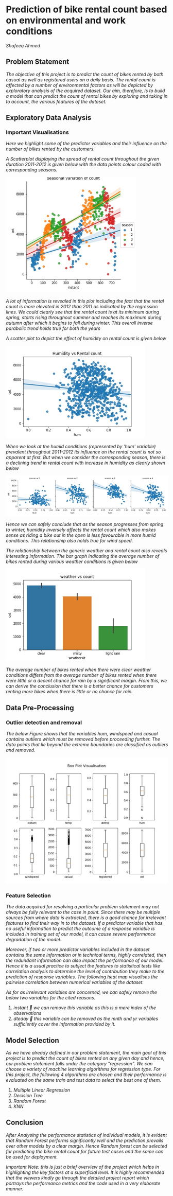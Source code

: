 # Prediction of bike rental count based on environmental and work conditions

_Shafeeq Ahmed_


## Problem Statement

_The objective of this project is to predict the count of bikes rented by both casual as well as registered users on a daily basis. The rental count is affected by a number of environmental factors as will be depicted by exploratory analysis of the acquired dataset. Our aim, therefore, is to build a model that can predict the count of rental bikes by exploring and taking in to account, the various features of the dataset._

## Exploratory Data Analysis

### Important Visualisations

_Here we highlight some of the predictor variables and their influence on the number of bikes rented by the customers._

_A Scatterplot displaying the spread of rental count throughout the given duration 2011-2012 is given below with the data points colour coded with corresponding seasons._

![01](./bike_rental_count_prediction/plots/seasonal_variation_of_count.jpeg)

_A lot of information is revealed in this plot including the fact that the rental count is more elevated in 2012 than 2011 as indicated by the regression lines. We could clearly see that the rental count is at its minimum during spring, starts rising throughout summer and reaches its maximum during autumn after which it begins to fall during winter. This overall inverse parabolic trend holds true for both the years_

_A scatter plot to depict the effect of humidity on rental count is given below_

![02](./bike_rental_count_prediction/plots/humidity_vs_count_solo.jpeg)

_When we look at the humid conditions (represented by &#39;hum&#39; variable) prevalent throughout 2011-2012 its influence on the rental count is not so apparent at first. But when we consider the corresponding season, there is a declining trend in rental count with increase in humidity as clearly shown below_

![03](./bike_rental_count_prediction/plots/humidity_vs_count.jpeg)

_Hence we can safely conclude that as the season progresses from spring to winter, humidity inversely affects the rental count which also makes sense as riding a bike out in the open is less favourable in more humid conditions. This relationship also holds true for wind speed._

_The relationship between the generic weather and rental count also reveals interesting information. The bar graph indicating the average number of bikes rented during various weather conditions is given below_

![04](./bike_rental_count_prediction/plots/weather_vs_count.jpg)

_The average number of bikes rented when there were clear weather conditions differs from the average number of bikes rented when there were little or a decent chance for rain by a significant margin. From this, we can derive the conclusion that there is a better chance for customers renting more bikes when there is little or no chance for rain._

## Data Pre-Processing

### Outlier detection and removal


_The below Figure shows that the variables hum, windspeed and casual contains outliers which must be removed before proceeding further. The data points that lie beyond the extreme boundaries are classified as outliers and removed._

![05](./bike_rental_count_prediction/plots/boxplot_visualization.jpg)

### Feature Selection

_The data acquired for resolving a particular problem statement may not always be fully relevant to the case in point. Since there may be multiple sources from where data is extracted, there is a good chance for irrelevant features to find their way in to the dataset. If a predictor variable that has no useful information to predict the outcome of a response variable is included in training set of our model, it can cause severe performance degradation of the model._

_Moreover, if two or more predictor variables included in the dataset contains the same information or in technical terms, highly correlated, then the redundant information can also impact the performance of our model. Hence it is a usual practice to subject the features to statistical tests like correlation analysis to determine the level of contribution they make to the prediction of response variables. The following heat map visualises the pairwise correlation between numerical variables of the dataset._

_As for as irrelevant variables are concerned, we can safely remove the below two variables for the cited reasons._

1. _instant_ __ _we can remove this variable as this is a mere index of the observations_
2. _dteday_ __ _this variable can be removed as the mnth and yr variables sufficiently cover the information provided by it._

## Model Selection

_As we have already defined in our problem statement, the main goal of this project is to predict the count of bikes rented on any given day and hence, our problem statement falls under the category &quot;regression&quot;. We can choose a variety of machine learning algorithms for regression type. For this project, the following 4 algorithms are chosen and their performance is evaluated on the same train and test data to select the best one of them._

1. _Multiple Linear Regression_
2. _Decision Tree_
3. _Random Forest_
4. _KNN_

## Conclusion

_After Analysing the performance statistics of individual models, it is evident that Random Forest performs significantly well and the prediction prevails over other models by a clear margin. Hence Random forest can be selected for predicting the bike rental count for future test cases and the same can be used for deployment._

_Important Note:_ _this is just a brief overview of the project which helps in highlighting the key factors at a superficial level. It is highly recommended that the viewers kindly go through the detailed project report which portrays the performance metrics and the code used in a very elaborate manner._
